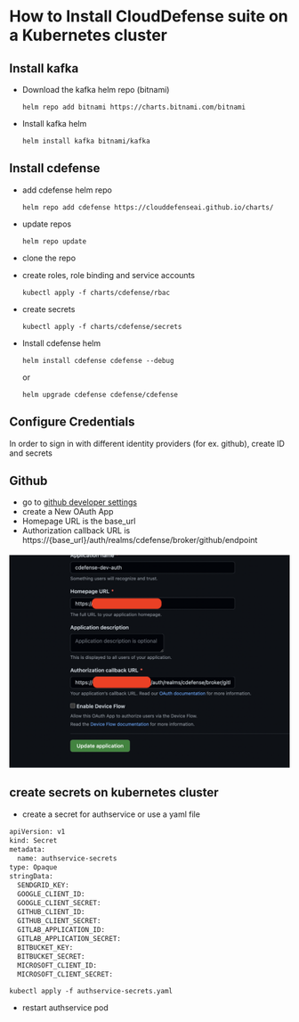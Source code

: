 # How to Install CloudDefense suite on a Kubernetes cluster

## Install kafka

- Download the kafka helm repo (bitnami)

    ```
    helm repo add bitnami https://charts.bitnami.com/bitnami
    ```

- Install kafka helm

    ```
    helm install kafka bitnami/kafka
    ```

## Install cdefense

- add cdefense helm repo

    ```
    helm repo add cdefense https://clouddefenseai.github.io/charts/  
    ```
- update repos

    ```
    helm repo update
    ```
- clone the repo
- create roles, role binding and service accounts

    ```
    kubectl apply -f charts/cdefense/rbac
    ```
- create secrets

    ```
    kubectl apply -f charts/cdefense/secrets
    ```
- Install cdefense helm

    ```
    helm install cdefense cdefense --debug
    ```

    or

    ```
    helm upgrade cdefense cdefense/cdefense
    ```

## Configure Credentials

In order to sign in with different identity providers (for ex. github), create ID and secrets 

## Github

- go to [github developer settings](https://github.com/settings/developers)
- create a New OAuth App
- Homepage URL is the base_url
- Authorization callback URL is https://{base_url}/auth/realms/cdefense/broker/github/endpoint

![](/images/github-auth.png)

## create secrets on kubernetes cluster

- create a secret for authservice or use a yaml file


```
apiVersion: v1
kind: Secret
metadata:
  name: authservice-secrets
type: Opaque
stringData:
  SENDGRID_KEY: 
  GOOGLE_CLIENT_ID: 
  GOOGLE_CLIENT_SECRET: 
  GITHUB_CLIENT_ID: 
  GITHUB_CLIENT_SECRET: 
  GITLAB_APPLICATION_ID: 
  GITLAB_APPLICATION_SECRET: 
  BITBUCKET_KEY: 
  BITBUCKET_SECRET: 
  MICROSOFT_CLIENT_ID: 
  MICROSOFT_CLIENT_SECRET: 
```

```
kubectl apply -f authservice-secrets.yaml
```
- restart authservice pod
